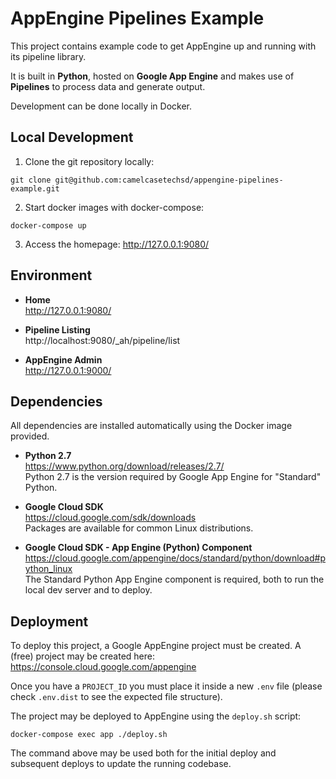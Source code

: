 # AppEngine Pipelines Example

This project contains example code to get AppEngine up and running with its pipeline library.

It is built in **Python**, hosted on **Google App Engine** and makes use of **Pipelines** to process data and generate output.

Development can be done locally in Docker.


## Local Development

1. Clone the git repository locally:
```
git clone git@github.com:camelcasetechsd/appengine-pipelines-example.git
```

2. Start docker images with docker-compose:
```
docker-compose up
```

3. Access the homepage:
http://127.0.0.1:9080/  


## Environment

* **Home**  
http://127.0.0.1:9080/  

* **Pipeline Listing**  
http://localhost:9080/_ah/pipeline/list  

* **AppEngine Admin**  
http://127.0.0.1:9000/  


## Dependencies

All dependencies are installed automatically using the Docker image provided.

* **Python 2.7**  
https://www.python.org/download/releases/2.7/  
Python 2.7 is the version required by Google App Engine for "Standard" Python.

* **Google Cloud SDK**  
https://cloud.google.com/sdk/downloads  
Packages are available for common Linux distributions.

* **Google Cloud SDK - App Engine (Python) Component**  
https://cloud.google.com/appengine/docs/standard/python/download#python_linux  
The Standard Python App Engine component is required, both to run the local dev server and to deploy.


## Deployment

To deploy this project, a Google AppEngine project must be created. A (free) project may be created here:
https://console.cloud.google.com/appengine

Once you have a `PROJECT_ID` you must place it inside a new `.env` file (please check `.env.dist` to see the expected file structure).

The project may be deployed to AppEngine using the `deploy.sh` script:
```
docker-compose exec app ./deploy.sh
```

The command above may be used both for the initial deploy and subsequent deploys to update the running codebase.
